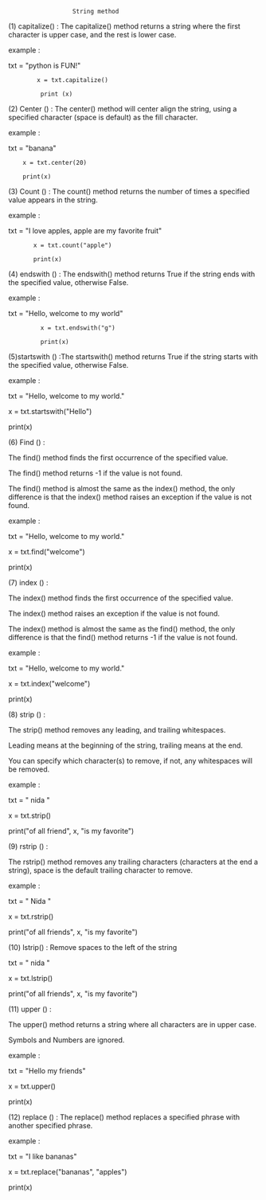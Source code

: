                       String method


(1) capitalize() : The capitalize() method returns a string where the first character is upper case, and the rest is lower case.

example : 

txt = "python is FUN!"

            x = txt.capitalize()

             print (x)

(2)  Center () :  The center() method will center align the string, using a specified character (space is default) as the fill character.

example : 

txt = "banana"

        x = txt.center(20)

        print(x)

(3) Count () : The count() method returns the number of times a specified value appears in the string.

example :

 txt = "I love apples, apple are my favorite fruit"

           x = txt.count("apple")

           print(x)

(4) endswith () :  The endswith() method returns True if the string ends with the specified value, otherwise False.

example :

txt = "Hello, welcome to my world"

             x = txt.endswith("g")

             print(x)


(5)startswith () :The startswith() method returns True if the string starts with the specified value, otherwise False.

example :

txt = "Hello, welcome to my world."

x = txt.startswith("Hello")

print(x)


(6) Find ()  : 

The find() method finds the first occurrence of the specified value.

The find() method returns -1 if the value is not found.

The find() method is almost the same as the index() method, the only difference is that the index() method raises an exception if the value is not found.

example :

txt = "Hello, welcome to my world."

x = txt.find("welcome")

print(x)


(7) index () :

The index() method finds the first occurrence of the specified value.

The index() method raises an exception if the value is not found.

The index() method is almost the same as the find() method, the only difference is that the find() method returns -1 if the value is not found.

example :

txt = "Hello, welcome to my world."

x = txt.index("welcome")

print(x)

(8) strip () :

The strip() method removes any leading, and trailing whitespaces.

Leading means at the beginning of the string, trailing means at the end.

You can specify which character(s) to remove, if not, any whitespaces will be removed.

example : 
 
txt = "     nida     "

x = txt.strip()

print("of all friend", x, "is my favorite")

(9) rstrip () :

The rstrip() method removes any trailing characters (characters at the end a string), space is the default trailing character to remove.

example :

txt = "     Nida     "

x = txt.rstrip()

print("of all friends", x, "is my favorite")

(10) lstrip() : Remove spaces to the left of the string

txt = "     nida     "

x = txt.lstrip()

print("of all friends", x, "is my favorite")


(11) upper () :

The upper() method returns a string where all characters are in upper case.

Symbols and Numbers are ignored.

example :

txt = "Hello my friends"

x = txt.upper()

print(x)


(12)  replace () : The replace() method replaces a specified phrase with another specified phrase.

example :

txt = "I like bananas"

x = txt.replace("bananas", "apples")

print(x)







